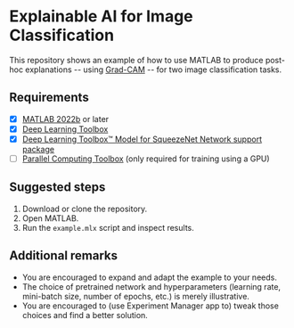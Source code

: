# Explainable AI for Image Classification
This repository shows an example of how to use MATLAB to produce post-hoc explanations -- using [Grad-CAM](https://www.mathworks.com/help/deeplearning/ref/gradcam.html) -- for two image classification tasks. 

## Requirements
- [X]  [MATLAB 2022b](https://www.mathworks.com/products/matlab.html) or later
- [X]  [Deep Learning Toolbox](https://www.mathworks.com/products/deep-learning.html)
- [X]  [Deep Learning Toolbox™ Model for SqueezeNet Network support package](https://www.mathworks.com/help/deeplearning/ref/squeezenet.html) 
- [ ]  [Parallel Computing Toolbox](https://www.mathworks.com/products/parallel-computing.html) (only required for training using a GPU)

## Suggested steps
1. Download or clone the repository.
2. Open MATLAB.
3. Run the `example.mlx` script and inspect results.
## Additional remarks

- You are encouraged to expand and adapt the example to your needs.
- The choice of pretrained network and hyperparameters (learning rate, mini-batch size, number of epochs, etc.) is merely illustrative.  
- You are encouraged to (use Experiment Manager app to) tweak those choices and find a better solution.
  
